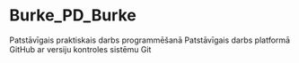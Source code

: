 # Burke_PD_Burke
Patstāvīgais praktiskais darbs programmēšanā
Patstāvīgais darbs platformā GitHub ar versiju kontroles sistēmu Git
